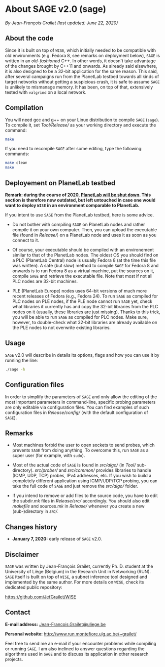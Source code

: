 # About SAGE v2.0 (sage)

*By Jean-François Grailet (last updated: June 22, 2020)*

## About the code

Since it is built on top of `WISE`, which initially needed to be compatible with old environments (e.g. Fedora 8, see remarks on deployment below), `SAGE` is written in an _old-fashioned_ C++. In other words, it doesn't take advantage of the changes brought by C++11 and onwards. As already said elsewhere, it is also designed to be a 32-bit application for the same reason. This said, after several campaigns run from the PlanetLab testbed towards all kinds of target networks without getting a suspicious crash, it is safe to assume `SAGE` is unlikely to mismanage memory. It has been, on top of that, extensively tested with `valgrind` on a local network.

## Compilation

You will need gcc and g++ on your Linux distribution to compile `SAGE` (`sage`). To compile it, set *Tool/Release/* as your working directory and execute the command:

```sh
make
```

If you need to recompile `SAGE` after some editing, type the following commands:

```sh
make clean
make
```

## Deployement on PlanetLab testbed

**Remark: during the course of 2020, [PlanetLab will be shut down](https://www.systemsapproach.org/blog/its-been-a-fun-ride). This section is therefore now outdated, but left untouched in case one would want to deploy `WISE` in an environment comparable to PlanetLab.**

If you intent to use `SAGE` from the PlanetLab testbed, here is some advice.

* Do not bother with compiling `SAGE` on PlanetLab nodes and rather compile it on your own computer. Then, you can upload the executable file (found in *Release/*) on a PlanetLab node and uses it as soon as you connect to it.

* Of course, your executable should be compiled with an environement similar to that of the PlanetLab nodes. The oldest OS you should find on a PLC (PlanetLab Central) node is usually Fedora 8 (at the time this file was written). A safe (but slow) method to compile `SAGE` for Fedora 8 and onwards is to run Fedora 8 as a virtual machine, put the sources on it, compile `SAGE` and retrieve the executable file. Note that most if not all PLC nodes are 32-bit machines.

* PLE (PlanetLab Europe) nodes uses 64-bit versions of much more recent releases of Fedora (e.g., Fedora 24). To run `SAGE` as compiled for PLC nodes on PLE nodes, if the PLE node cannot run `SAGE` yet, check what libraries it currently has and copy the 32-bit libraries from the PLC nodes on it (usually, these libraries are just missing). Thanks to this trick, you will be able to run `SAGE` as compiled for PLC nodes. Make sure, however, to double-check what 32-bit libraries are already available on the PLE nodes to not overwrite existing libraries.

## Usage

`SAGE` v2.0 will describe in details its options, flags and how you can use it by running the line:

```sh
./sage -h
```

## Configuration files

In order to simplify the parameters of `SAGE` and only allow the editing of the most important parameters in command-line, specific probing parameters are only editable via configuration files. You can find examples of such configuration files in *Release/config/* (with the default configuration of `SAGE`).

## Remarks

* Most machines forbid the user to open sockets to send probes, which prevents `SAGE` from doing anything. To overcome this, run `SAGE` as a super user (for example, with `sudo`).

* Most of the actual code of `SAGE` is found in *src/algo/* (in *Tool/* sub-directory). *src/prober/* and *src/common/* provides libraries to handle (ICMP, UDP, TCP) probes, IPv4 addresses, etc. If you wish to build a completely different application using ICMP/UDP/TCP probing, you can take the full code of ``SAGE`` and just remove the *src/algo/* folder.

* If you intend to remove or add files to the source code, you have to edit the subdir.*mk* files in *Release/src/* accordingly. You should also edit *makefile* and sources.*mk* in *Release/* whenever you create a new (sub-)directory in *src/*.

## Changes history

* **January 7, 2020:** early release of `SAGE` v2.0.

## Disclaimer

`SAGE` was written by Jean-François Grailet, currently Ph. D. student at the University of Liège (Belgium) in the Research Unit in Networking (RUN). `SAGE` itself is built on top of `WISE`, a subnet inference tool designed and implemented by the same author. For more details on `WISE`, check its dedicated public repository:

https://github.com/JefGrailet/WISE

## Contact

**E-mail address:** Jean-Francois.Grailet@uliege.be

**Personal website:** http://www.run.montefiore.ulg.ac.be/~grailet/

Feel free to send me an e-mail if your encounter problems while compiling or running `SAGE`. I am also inclined to answer questions regarding the algorithms used in `SAGE` and to discuss its application in other research projects.
